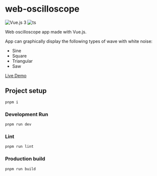 # web-oscilloscope

![Vue.js 3](https://img.shields.io/badge/vue.js-3-green.svg) ![ts](https://badgen.net/badge/-/TypeScript?icon=typescript&label&labelColor=blue&color=555555)

Web oscilloscope app made with Vue.js.

App can graphically display the following types of wave with white noise:

* Sine
* Square
* Triangular
* Saw

[Live Demo](https://super16.github.io/web-oscilloscope)

## Project setup

```shell
pnpm i
```

### Development Run

```shell
pnpm run dev
```

### Lint

```shell
pnpm run lint
```

### Production build

```shell
pnpm run build
```
